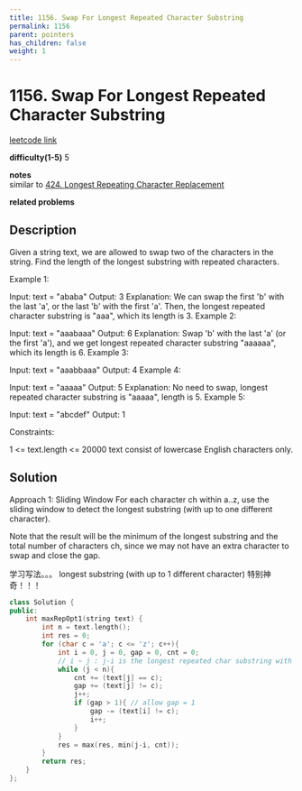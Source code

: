 ```yaml
---
title: 1156. Swap For Longest Repeated Character Substring
permalink: 1156
parent: pointers
has_children: false
weight: 1
---
```

# 1156. Swap For Longest Repeated Character Substring
[leetcode link](https://leetcode.com/problems/swap-for-longest-repeated-character-substring/)

**difficulty(1-5)** 
5

**notes**   
similar to [424. Longest Repeating Character Replacement](424)

**related problems**


## Description
Given a string text, we are allowed to swap two of the characters in the string. Find the length of the longest substring with repeated characters.

 

Example 1:

Input: text = "ababa"
Output: 3
Explanation: We can swap the first 'b' with the last 'a', or the last 'b' with the first 'a'. Then, the longest repeated character substring is "aaa", which its length is 3.
Example 2:

Input: text = "aaabaaa"
Output: 6
Explanation: Swap 'b' with the last 'a' (or the first 'a'), and we get longest repeated character substring "aaaaaa", which its length is 6.
Example 3:

Input: text = "aaabbaaa"
Output: 4
Example 4:

Input: text = "aaaaa"
Output: 5
Explanation: No need to swap, longest repeated character substring is "aaaaa", length is 5.
Example 5:

Input: text = "abcdef"
Output: 1
 

Constraints:

1 <= text.length <= 20000
text consist of lowercase English characters only.

## Solution
Approach 1: Sliding Window
For each character ch within a..z, use the sliding window to detect the longest substring (with up to one different character).

Note that the result will be the minimum of the longest substring and the total number of characters ch, since we may not have an extra character to swap and close the gap.

学习写法。。。 longest substring (with up to 1 different character) 特别神奇！！！

```c++
class Solution {
public:
    int maxRepOpt1(string text) {
        int n = text.length();
        int res = 0;
        for (char c = 'a'; c <= 'z'; c++){
            int i = 0, j = 0, gap = 0, cnt = 0;
            // i ~ j : j-i is the longest repeated char substring with maximum of 1 gap allowed (counted in already)
            while (j < n){
                cnt += (text[j] == c);
                gap += (text[j] != c);
                j++;
                if (gap > 1){ // allow gap = 1
                    gap -= (text[i] != c);
                    i++;
                }
            }
            res = max(res, min(j-i, cnt));
        }
        return res;
    }
};
```


<!-- 
Default label
{: .label }

Blue label
{: .label .label-blue }

Stable
{: .label .label-green }

New release
{: .label .label-purple }

Coming soon
{: .label .label-yellow }

Deprecated
{: .label .label-red } -->
